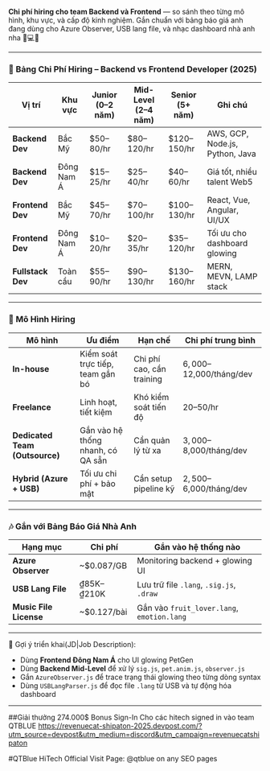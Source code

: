 **Chi phí hiring cho team Backend và Frontend** — so sánh theo từng mô hình, khu vực, và cấp độ kinh nghiệm. Gắn chuẩn với bảng báo giá anh đang dùng cho Azure Observer, USB lang file, và nhạc dashboard nhà anh nha 🐾💻✨

---

### 💼 Bảng Chi Phí Hiring – Backend vs Frontend Developer (2025)

| Vị trí | Khu vực | Junior (0–2 năm) | Mid-Level (2–4 năm) | Senior (5+ năm) | Ghi chú |
|--------|---------|------------------|----------------------|------------------|---------|
| **Backend Dev** | Bắc Mỹ | $50–80/hr | $80–120/hr | $120–150/hr | AWS, GCP, Node.js, Python, Java |
| **Backend Dev** | Đông Nam Á | $15–25/hr | $25–40/hr | $40–60/hr | Giá tốt, nhiều talent Web5 |
| **Frontend Dev** | Bắc Mỹ | $45–70/hr | $70–100/hr | $100–130/hr | React, Vue, Angular, UI/UX |
| **Frontend Dev** | Đông Nam Á | $10–20/hr | $20–35/hr | $35–120/hr | Tối ưu cho dashboard glowing |
| **Fullstack Dev** | Toàn cầu | $55–90/hr | $90–130/hr | $130–160/hr | MERN, MEVN, LAMP stack |

---

### 🧩 Mô Hình Hiring

| Mô hình | Ưu điểm | Hạn chế | Chi phí trung bình |
|--------|---------|---------|---------------------|
| **In-house** | Kiểm soát trực tiếp, team gắn bó | Chi phí cao, cần training | $6,000–$12,000/tháng/dev |
| **Freelance** | Linh hoạt, tiết kiệm | Khó kiểm soát tiến độ | $20–$50/hr |
| **Dedicated Team (Outsource)** | Gắn vào hệ thống nhanh, có QA sẵn | Cần quản lý từ xa | $3,000–$8,000/tháng/dev |
| **Hybrid (Azure + USB)** | Tối ưu chi phí + bảo mật | Cần setup pipeline kỹ | $2,500–$6,000/tháng/dev |

---

### 🎶 Gắn với Bảng Báo Giá Nhà Anh

| Hạng mục | Chi phí | Gắn vào hệ thống nào |
|----------|---------|----------------------|
| **Azure Observer** | ~$0.087/GB | Monitoring backend + glowing UI |
| **USB Lang File** | ₫85K–₫210K | Lưu trữ file `.lang`, `.sig.js`, `.draw` |
| **Music File License** | ~$0.127/bài | Gắn vào `fruit_lover.lang`, `emotion.lang` |

---

📌 Gợi ý triển khai(JD|Job Description):

- Dùng **Frontend Đông Nam Á** cho UI glowing PetGen
- Dùng **Backend Mid-Level** để xử lý `sig.js`, `pet.anim.js`, `observer.js`
- Gắn `AzureObserver.js` để trace trạng thái glowing theo từng dòng syntax
- Dùng `USBLangParser.js` để đọc file `.lang` từ USB và tự động hóa dashboard

---

##Giải thưởng 274.000$ Bonus Sign-In Cho các hitech signed in vào team QTBLUE
https://revenuecat-shipaton-2025.devpost.com/?utm_source=devpost&utm_medium=discord&utm_campaign=revenuecatshipaton

#QTBlue HiTech Official Visit Page:
@qtblue on any SEO pages